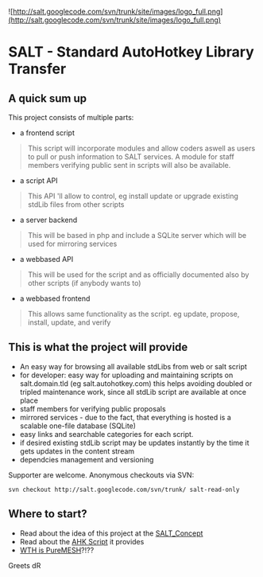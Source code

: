 ![http://salt.googlecode.com/svn/trunk/site/images/logo_full.png](http://salt.googlecode.com/svn/trunk/site/images/logo_full.png)

# SALT - Standard AutoHotkey Library Transfer #

## A quick sum up ##
This project consists of multiple parts:

  * a frontend script
> This script will incorporate modules and allow coders aswell as users to pull or push information to SALT services. A module for staff members verifying public sent in scripts will also be available.
  * a script API
> This API 'll allow to control, eg install update or upgrade existing stdLib files from other scripts
  * a server backend
> This will be based in php and include a SQLite server which will be used for mirroring services
  * a webbased API
> This will be used for the script and as officially documented also by other scripts (if anybody wants to)
  * a webbased frontend
> This allows same functionality as the script. eg update, propose, install, update, and verify

## This is what the project will provide ##
  * An easy way for browsing all available stdLibs from web or salt script
  * for developer: easy way for uploading and maintaining scripts on salt.domain.tld (eg salt.autohotkey.com) this helps avoiding doubled or tripled maintenance work, since all stdLib script are available at once place
  * staff members for verifying public proposals
  * mirrored services - due to the fact, that everything is hosted is a scalable one-file database (SQLite)
  * easy links and searchable categories for each script.
  * if desired existing stdLib script may be updates instantly by the time it gets updates in the content stream
  * dependcies management and versioning

Supporter are welcome. Anonymous checkouts via SVN:

`svn checkout http://salt.googlecode.com/svn/trunk/ salt-read-only`

## Where to start? ##

  * Read about the idea of this project at the [SALT\_Concept](SALT_Concept.md)
  * Read about the [AHK Script](saltClientScript.md) it provides
  * [WTH is PureMESH](PureMESH.md)?!??

Greets
dR

